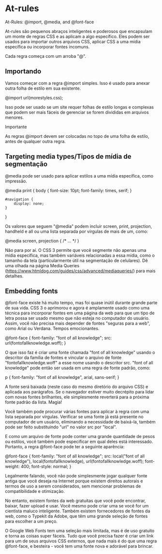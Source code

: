 # At-rules

At-Rules: @import, @media, and @font-face

At-rules são pequenos abraços inteligentes e poderosos que encapsulam um monte de regras CSS e as aplicam a algo específico. Eles podem ser usados para importar outros arquivos CSS, aplicar CSS a uma mídia específica ou incorporar fontes incomuns.

Cada regra começa com um arroba "@".

## Importando

Vamos começar com a regra @import simples. Isso é usado para anexar outra folha de estilo em sua existente.

@import url(morestyles.css);

Isso pode ser usado se um site requer folhas de estilo longas e complexas que podem ser mais fáceis de gerenciar se forem divididas em arquivos menores.

Importante

As regras @import devem ser colocadas no topo de uma folha de estilo, antes de qualquer outra regra.

## Targeting media types/Tipos de mídia de segmentação

@media pode ser usado para aplicar estilos a uma mídia específica, como impressão.

@media print {
    body {
        font-size: 10pt;
        font-family: times, serif;
    }

    #navigation {
        display: none;
    }
}

Os valores que seguem "@media" podem incluir screen, print, projection, handheld e all ou uma lista separada por vírgulas de mais de um, como:

@media screen, projection {
    /* ... */
}

Não para por aí. O CSS 3 permite que você segmente não apenas uma mídia específica, mas também variáveis relacionadas a essa mídia, como o tamanho da tela (particularmente útil na segmentação de celulares). Dê uma olhada na página Media Queries (https://www.htmldog.com/guides/css/advanced/mediaqueries/) para mais detalhes.

## Embedding fonts

@font-face existe há muito tempo, mas foi quase inútil durante grande parte de sua vida. CSS 3 o aprimorou e agora é amplamente usado como uma técnica para incorporar fontes em uma página da web para que um tipo de letra possa ser usado mesmo que não esteja no computador do usuário. Assim, você não precisa mais depender de fontes "seguras para a web", como Arial ou Verdana. Tempos emocionantes.

@font-face {
    font-family: "font of all knowledge";
    src: url(fontofallknowledge.woff);
}

O que isso faz é criar uma fonte chamada "font of all knowledge" usando o descritor da família de fontes e vincular o arquivo de fonte "fontofallknowledge.woff" a esse nome usando o descritor src. "font of all knowledge" pode então ser usada em uma regra de fonte padrão, como:

p { font-family: "font of all knowledge", arial, sans-serif; }

A fonte será baixada (neste caso do mesmo diretório do arquivo CSS) e aplicada aos parágrafos. Se o navegador estiver muito decrépito para lidar com novas fontes brilhantes, ele simplesmente reverterá para a próxima fonte padrão da lista. Magia!

Você também pode procurar várias fontes para aplicar à regra com uma lista separada por vírgulas. Verificar se uma fonte já está presente no computador de um usuário, eliminando a necessidade de baixá-la, também pode ser feito substituindo "url" no valor src por "local".

E como um arquivo de fonte pode conter uma grande quantidade de pesos ou estilos, você também pode especificar em qual deles está interessado. Portanto, a regra @font-face pode ter a seguinte aparência:

@font-face {
    font-family: "font of all knowledge";
    src: local("font of all knowledge"), local(fontofallknowledge), url(fontofallknowledge.woff);
    font-weight: 400;
    font-style: normal;
}

Legalmente falando, você não pode simplesmente jogar qualquer fonte antiga que você deseja na Internet porque existem direitos autorais e termos de uso a serem considerados, sem mencionar problemas de compatibilidade e otimização.

No entanto, existem fontes da web gratuitas que você pode encontrar, baixar, fazer upload e usar. Você mesmo pode criar uma se você for um cientista maluco inteligente. Também existem fornecedores de fontes da web, como o Typekit da Adobe, que têm uma grande seleção de fontes para escolher a um preço.

O Google Web Fonts tem uma seleção mais limitada, mas é de uso gratuito e torna as coisas super fáceis. Tudo que você precisa fazer é criar um link para um de seus arquivos CSS externos, que nada mais é do que uma regra @font-face, e besteira - você tem uma fonte nova e adorável para brincar.


